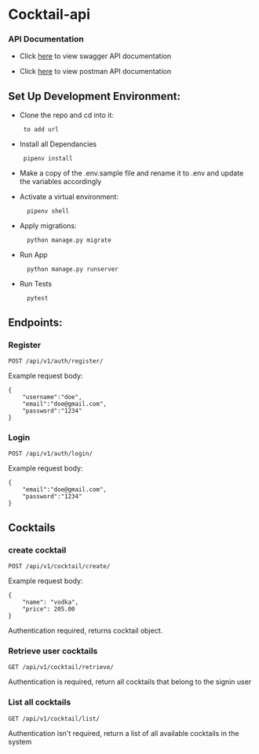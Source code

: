 
# **Cocktail-api**
### **API Documentation**
- Click [here]() to view swagger API documentation

- Click [here]()  to view postman API documentation

## **Set Up Development Environment:**
- Clone the repo and cd into it:
  ```
   to add url 
  ```
- Install all Dependancies
  ```
   pipenv install 
  ```

- Make a copy of the .env.sample file and rename it to .env and update the variables accordingly
- Activate a virtual environment:
  ```
    pipenv shell
  ```
- Apply migrations:
  ```
    python manage.py migrate

  ```
- Run App
  ```
    python manage.py runserver
  ```

- Run Tests
  ```
    pytest
  ```

## **Endpoints:**
### Register

`POST /api/v1/auth/register/`

Example request body:
``` 
{
    "username":"doe",
    "email":"doe@gmail.com",
    "password":"1234"
}

```

### Login
`POST /api/v1/auth/login/`

Example request body:
``` 
{
    "email":"doe@gmail.com",
    "password":"1234"
}
```

## **Cocktails**
### create cocktail
`POST /api/v1/cocktail/create/`

Example request body:
``` 
{
    "name": "vodka",
    "price": 205.00
}
```
Authentication required, returns cocktail object.

### Retrieve user cocktails
`GET /api/v1/cocktail/retrieve/`

Authentication is required, return all  cocktails that belong to the signin user

### List all cocktails
`GET /api/v1/cocktail/list/`

Authentication isn't required, return a list of all available cocktails in the system
